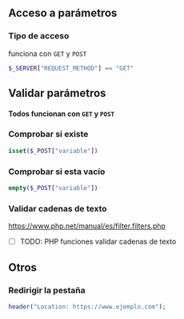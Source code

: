 ## Acceso a parámetros

### Tipo de acceso
funciona con `GET` y `POST`
```php
$_SERVER["REQUEST_METHOD"] == "GET"
```







## Validar parámetros
#### Todos funcionan con `GET` y `POST`

### Comprobar si existe
```php
isset($_POST["variable"])
```


### Comprobar si esta vacío
```php
empty($_POST["variable"])
```

### Validar cadenas de texto

https://www.php.net/manual/es/filter.filters.php
- [ ] TODO: PHP funciones validar cadenas de texto







## Otros

### Redirigir la pestaña
```php
header("Location: https://www.ejemplo.com");
```